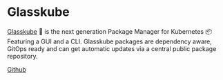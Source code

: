 # Glasskube

[Glasskube](https://glasskube.dev/) 🧊 is the next generation Package Manager
for Kubernetes 📦 Featuring a GUI and a CLI. Glasskube packages are dependency
aware, GitOps ready and can get automatic updates via a central public package
repository.

[Github](https://github.com/glasskube/glasskube)
